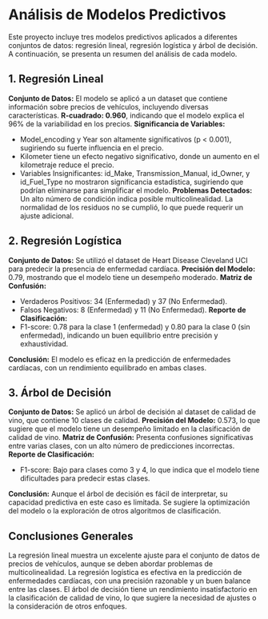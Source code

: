 # Análisis de Modelos Predictivos

Este proyecto incluye tres modelos predictivos aplicados a diferentes conjuntos de datos: regresión lineal, regresión logística y árbol de decisión. A continuación, se presenta un resumen del análisis de cada modelo.

## 1. Regresión Lineal

**Conjunto de Datos:** El modelo se aplicó a un dataset que contiene información sobre precios de vehículos, incluyendo diversas características.
**R-cuadrado: 0.960**, indicando que el modelo explica el 96% de la variabilidad en los precios.
**Significancia de Variables:**
- Model_encoding y Year son altamente significativos (p < 0.001), sugiriendo su fuerte influencia en el precio.
- Kilometer tiene un efecto negativo significativo, donde un aumento en el kilometraje reduce el precio.
- Variables Insignificantes: id_Make, Transmission_Manual, id_Owner, y id_Fuel_Type no mostraron significancia estadística, sugiriendo que podrían eliminarse para simplificar el modelo.
**Problemas Detectados:** Un alto número de condición indica posible multicolinealidad. La normalidad de los residuos no se cumplió, lo que puede requerir un ajuste adicional.

## 2. Regresión Logística
**Conjunto de Datos:** Se utilizó el dataset de Heart Disease Cleveland UCI para predecir la presencia de enfermedad cardíaca.
**Precisión del Modelo:** 0.79, mostrando que el modelo tiene un desempeño moderado.
**Matriz de Confusión:**
- Verdaderos Positivos: 34 (Enfermedad) y 37 (No Enfermedad).
- Falsos Negativos: 8 (Enfermedad) y 11 (No Enfermedad).
**Reporte de Clasificación:**
- F1-score: 0.78 para la clase 1 (enfermedad) y 0.80 para la clase 0 (sin enfermedad), indicando un buen equilibrio entre precisión y exhaustividad.

**Conclusión:** El modelo es eficaz en la predicción de enfermedades cardíacas, con un rendimiento equilibrado en ambas clases.

## 3. Árbol de Decisión
**Conjunto de Datos:** Se aplicó un árbol de decisión al dataset de calidad de vino, que contiene 10 clases de calidad.
**Precisión del Modelo:** 0.573, lo que sugiere que el modelo tiene un desempeño limitado en la clasificación de calidad de vino.
**Matriz de Confusión:**
Presenta confusiones significativas entre varias clases, con un alto número de predicciones incorrectas.
**Reporte de Clasificación:**
- F1-score: Bajo para clases como 3 y 4, lo que indica que el modelo tiene dificultades para predecir estas clases.

**Conclusión:** Aunque el árbol de decisión es fácil de interpretar, su capacidad predictiva en este caso es limitada. Se sugiere la optimización del modelo o la exploración de otros algoritmos de clasificación.

## Conclusiones Generales
La regresión lineal muestra un excelente ajuste para el conjunto de datos de precios de vehículos, aunque se deben abordar problemas de multicolinealidad.
La regresión logística es efectiva en la predicción de enfermedades cardíacas, con una precisión razonable y un buen balance entre las clases.
El árbol de decisión tiene un rendimiento insatisfactorio en la clasificación de calidad de vino, lo que sugiere la necesidad de ajustes o la consideración de otros enfoques.
